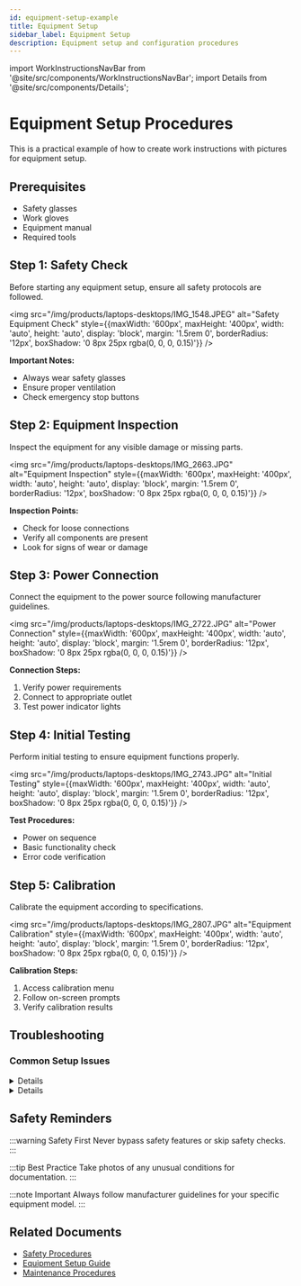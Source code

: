 ```yaml
---
id: equipment-setup-example
title: Equipment Setup
sidebar_label: Equipment Setup
description: Equipment setup and configuration procedures
---
```

import WorkInstructionsNavBar from '@site/src/components/WorkInstructionsNavBar';
import Details from '@site/src/components/Details';

<WorkInstructionsNavBar />

# Equipment Setup Procedures

This is a practical example of how to create work instructions with pictures for equipment setup.

## Prerequisites

- Safety glasses
- Work gloves
- Equipment manual
- Required tools

## Step 1: Safety Check

Before starting any equipment setup, ensure all safety protocols are followed.

<img src="/img/products/laptops-desktops/IMG_1548.JPEG" alt="Safety Equipment Check" style={{maxWidth: '600px', maxHeight: '400px', width: 'auto', height: 'auto', display: 'block', margin: '1.5rem 0', borderRadius: '12px', boxShadow: '0 8px 25px rgba(0, 0, 0, 0.15)'}} />

**Important Notes:**
- Always wear safety glasses
- Ensure proper ventilation
- Check emergency stop buttons

## Step 2: Equipment Inspection

Inspect the equipment for any visible damage or missing parts.

<img src="/img/products/laptops-desktops/IMG_2663.JPG" alt="Equipment Inspection" style={{maxWidth: '600px', maxHeight: '400px', width: 'auto', height: 'auto', display: 'block', margin: '1.5rem 0', borderRadius: '12px', boxShadow: '0 8px 25px rgba(0, 0, 0, 0.15)'}} />

**Inspection Points:**
- Check for loose connections
- Verify all components are present
- Look for signs of wear or damage

## Step 3: Power Connection

Connect the equipment to the power source following manufacturer guidelines.

<img src="/img/products/laptops-desktops/IMG_2722.JPG" alt="Power Connection" style={{maxWidth: '600px', maxHeight: '400px', width: 'auto', height: 'auto', display: 'block', margin: '1.5rem 0', borderRadius: '12px', boxShadow: '0 8px 25px rgba(0, 0, 0, 0.15)'}} />

**Connection Steps:**
1. Verify power requirements
2. Connect to appropriate outlet
3. Test power indicator lights

## Step 4: Initial Testing

Perform initial testing to ensure equipment functions properly.

<img src="/img/products/laptops-desktops/IMG_2743.JPG" alt="Initial Testing" style={{maxWidth: '600px', maxHeight: '400px', width: 'auto', height: 'auto', display: 'block', margin: '1.5rem 0', borderRadius: '12px', boxShadow: '0 8px 25px rgba(0, 0, 0, 0.15)'}} />

**Test Procedures:**
- Power on sequence
- Basic functionality check
- Error code verification

## Step 5: Calibration

Calibrate the equipment according to specifications.

<img src="/img/products/laptops-desktops/IMG_2807.JPG" alt="Equipment Calibration" style={{maxWidth: '600px', maxHeight: '400px', width: 'auto', height: 'auto', display: 'block', margin: '1.5rem 0', borderRadius: '12px', boxShadow: '0 8px 25px rgba(0, 0, 0, 0.15)'}} />

**Calibration Steps:**
1. Access calibration menu
2. Follow on-screen prompts
3. Verify calibration results

## Troubleshooting

### Common Setup Issues

<Details summary="Equipment won't power on">

<img src="/img/products/laptops-desktops/IMG_5510.JPG" alt="Power Issue" style={{maxWidth: '600px', maxHeight: '400px', width: 'auto', height: 'auto', display: 'block', margin: '1.5rem 0', borderRadius: '12px', boxShadow: '0 8px 25px rgba(0, 0, 0, 0.15)'}} />

**Solution:**
- Check power cord connection
- Verify outlet functionality
- Contact support if needed

</Details>

<Details summary="Calibration errors">

<img src="/img/products/laptops-desktops/IMG_5521.JPG" alt="Calibration Error" style={{maxWidth: '600px', maxHeight: '400px', width: 'auto', height: 'auto', display: 'block', margin: '1.5rem 0', borderRadius: '12px', boxShadow: '0 8px 25px rgba(0, 0, 0, 0.15)'}} />

**Solution:**
- Restart calibration process
- Check sensor connections
- Refer to manual for error codes

</Details>

## Safety Reminders

:::warning Safety First
Never bypass safety features or skip safety checks.
:::

:::tip Best Practice
Take photos of any unusual conditions for documentation.
:::

:::note Important
Always follow manufacturer guidelines for your specific equipment model.
:::

## Related Documents

- [Safety Procedures](/docs/work-instructions/safety-procedures)
- [Equipment Setup Guide](/docs/work-instructions/equipment-setup-example)
- [Maintenance Procedures](/docs/work-instructions)